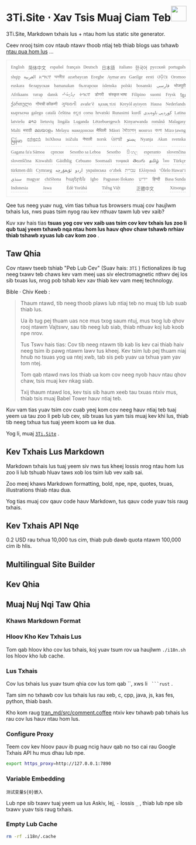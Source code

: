 <h1 style="justify-content:space-between">3Ti.Site ⋅ Xav Tsis Muaj Ciam Teb<img src="//i-01.eu.org/3Ti/logo.svg" style="user-select:none;margin-top:-1px;width:42px"></h1>

3Ti.Site, Markdown txhais lus + ntau hom lus static site generator.

Ceev nrooj tsim cov ntaub ntawv thoob ntiaj teb thiab blogs uas txhawb [ntau pua hom lus](https://github.com/i18n-site/node/blob/main/lang/src/index.js) ...

<pre class="langli" style="display:flex;flex-wrap:wrap;background:transparent;border:1px solid #eee;font-size:12px;box-shadow:0 0 3px inset #eee;padding:12px 5px 4px 12px;justify-content:space-between;"><style>pre.langli i{font-weight:300;font-family:s;margin-right:7px;margin-bottom:8px;font-style:normal;color:#666;border-bottom:1px dashed #ccc;}</style><i>English</i><i> 简体中文 </i><i>español</i><i>français</i><i>Deutsch</i><i> 日本語 </i><i>italiano</i><i>한국어</i><i>русский</i><i>português</i><i>shqip</i><i>‫العربية‬</i><i>አማርኛ</i><i>অসমীয়া</i><i>azərbaycan</i><i>Eʋegbe</i><i>Aymar aru</i><i>Gaeilge</i><i>eesti</i><i>ଓଡ଼ିଆ</i><i>Oromoo</i><i>euskara</i><i>беларуская</i><i>bamanakan</i><i>български</i><i>íslenska</i><i>polski</i><i>bosanski</i><i>‫فارسی‬</i><i>भोजपुरी</i><i>Afrikaans</i><i>татар</i><i>dansk</i><i>‫ދިވެހިބަސް‬</i><i>ትግርኛ</i><i>डोगरी</i><i>संस्कृत भाषा</i><i>Filipino</i><i>suomi</i><i>Frysk</i><i>ខ្មែរ</i><i>ქართული</i><i>गोंयची कोंकणी</i><i>ગુજરાતી</i><i>avañe’ẽ</i><i>қазақ тілі</i><i>Kreyòl ayisyen</i><i>Hausa</i><i>Nederlands</i><i>кыргызча</i><i>galego</i><i>català</i><i>čeština</i><i>ಕನ್ನಡ</i><i>corsu</i><i>hrvatski</i><i>Runasimi</i><i>kurdî</i><i>‫کوردیی ناوەندی‬</i><i>Latina</i><i>latviešu</i><i>ລາວ</i><i>lietuvių</i><i>lingála</i><i>Luganda</i><i>Lëtzebuergesch</i><i>Kinyarwanda</i><i>română</i><i>Malagasy</i><i>Malti</i><i>मराठी</i><i>മലയാളം</i><i>Melayu</i><i>македонски</i><i>मैथिली</i><i>Māori</i><i>মৈতৈলোন্</i><i>монгол</i><i>বাংলা</i><i>Mizo ṭawng</i><i>မြန်မာ</i><i>𞄀𞄄𞄰𞄩𞄍𞄜𞄰</i><i>IsiXhosa</i><i>isiZulu</i><i>नेपाली</i><i>norsk</i><i>ਪੰਜਾਬੀ</i><i>‫پښتو‬</i><i>Nyanja</i><i>Akan</i><i>svenska</i><i>Gagana fa'a Sāmoa</i><i>српски</i><i>Sesotho sa Leboa</i><i>Sesotho</i><i>සිංහල</i><i>esperanto</i><i>slovenčina</i><i>slovenščina</i><i>Kiswahili</i><i>Gàidhlig</i><i>Cebuano</i><i>Soomaali</i><i>тоҷикӣ</i><i>తెలుగు</i><i>தமிழ்</i><i>ไทย</i><i>Türkçe</i><i>türkmen dili</i><i>Cymraeg</i><i>‫ئۇيغۇرچە‬</i><i>‫اردو‬</i><i>українська</i><i>o‘zbek</i><i>‫עברית‬</i><i>Ελληνικά</i><i>ʻŌlelo Hawaiʻi</i><i>‫سنڌي‬</i><i>magyar</i><i>chiShona</i><i>հայերեն</i><i>Igbo</i><i>Pagsasao Ilokano</i><i>‫ייִדיש‬</i><i>हिन्दी</i><i>Basa Sunda</i><i>Indonesia</i><i>Jawa</i><i>Èdè Yorùbá</i><i>Tiếng Việt</i><i> 正體中文 </i><i>Xitsonga</i></pre>

Qee tus neeg yuav nug, vim tias txhua tus browsers muaj cov haujlwm txhais lus, nws puas tsim nyog rau kev nthuav tawm lub vev xaib?

Kuv xav hais tias **tsuas yog cov vev xaib uas tsim cov kev txhais lus zoo li qub tuaj yeem txhawb nqa ntau hom lus hauv qhov chaw tshawb nrhiav thiab tshawb xyuas lub cav kom zoo** .

## Taw Qhia

Cov ntawv tseeb tshiab &quot;Peb Lub Cev&quot; (Suav hais: `3Tǐ` ) fictionalizes ib tug neeg txawv teb chaws kev vam meej uas siv electromagnetic nthwv dej los sib txuas lus, nrog pob tshab kev xav thiab kev vam meej technology.

Bible · Chiv Keeb :

> Thaum ntawd, tib neeg thoob plaws lub ntiaj teb no muaj tib lub suab thiab lus.
>
> Ua ib tug pej thuam uas nce mus txog saum ntuj, mus txog lub qhov rooj ntawm Vajtswv, sau tib neeg lub siab, thiab nthuav koj lub koob npe nrov.
>
> Tus Tswv hais tias: Cov tib neeg ntawm tib kab lis kev cai thiab haiv neeg tsim ib pawg ntawm lawv tus kheej. Kev tsim lub pej thuam niaj hnub no tsuas yog ua ntej xwb, tab sis peb yuav ua txhua yam yav tom ntej.
>
> Tom qab ntawd nws los thiab ua kom cov neeg nyob hauv ntau qhov chaw, tsis muaj kev nkag siab.
>
> Txij thaum ntawd los, kev tsis sib haum xeeb tau txuas ntxiv mus, thiab tsis muaj Babel Tower hauv ntiaj teb.

Kuv vam tias yuav tsim cov cuab yeej kom cov neeg hauv ntiaj teb tuaj yeem ua tau zoo li peb lub cev, sib txuas lus yam tsis muaj kev khi lus, thiab tib neeg txhua tus tuaj yeem koom ua ke dua.

Yog li, muaj [`3Ti.Site`](//3Ti.Site) .

## Kev Txhais Lus Markdown

Markdown txhais lus tuaj yeem siv nws tus kheej lossis nrog ntau hom lus zoo li lub tshuab hluav taws xob los tsim lub vev xaib sai.

Zoo meej khaws Markdown formatting, bold, npe, npe, quotes, txuas, illustrations thiab ntau dua.

Yog tias muaj cov qauv code hauv Markdown, tus qauv code yuav tsis raug txhais.

## Kev Txhais API Nqe

0.2 USD rau txhua 10,000 tus cim, thiab pub dawb quota ntawm 100,000 cim ib hlis.

## Multilingual Site Builder

## Kev Qhia

## Muaj Nuj Nqi Taw Qhia

### Khaws Markdown Format

### Hloov Kho Kev Txhais Lus

Tom qab hloov kho cov lus txhais, koj yuav tsum rov ua haujlwm `./i18n.sh` los hloov kho lub cache.

### Lus Txhais

Cov lus txhais lus yuav tsum qhia cov lus tom qab ``, xws li ` ```rust` .

Tam sim no txhawb cov lus txhais lus rau xeb, c, cpp, java, js, kas fes, python, thiab bash.

Kho kom raug [tran_md/src/comment.coffee](https://github.com/i18n-site/node/blob/main/tran_md/src/comment.coffee) ntxiv kev txhawb pab txhais lus rau cov lus hauv ntau hom lus.

### Configure Proxy

Teem cov kev hloov pauv ib puag ncig hauv qab no tso cai rau Google Txhais API hu mus dhau lub npe.

```bash
export https_proxy=http://127.0.0.1:7890
```

### Variable Embedding

```
测试变量${0}嵌入
```

Lub npe sib txawv tuaj yeem ua lus Askiv, lej, `-` lossis `_` , thiab lub npe sib txawv yuav tsis raug txhais.

### Empty Lub Cache

```bash
rm -rf .i18n/.cache
```
